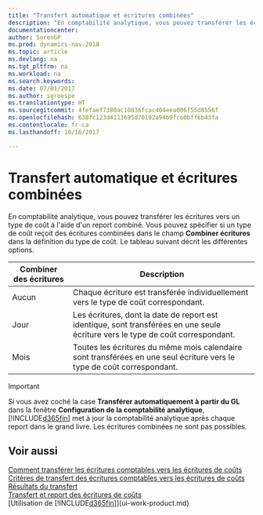 ```yaml
---
title: "Transfert automatique et écritures combinées"
description: "En comptabilité analytique, vous pouvez transférer les écritures vers un type de coût à l'aide d'un report combiné. Vous pouvez spécifier si un type de coût reçoit des écritures combinées dans le champ **Combiner écritures** dans la définition du type de coût. Le tableau suivant décrit les différentes options."
documentationcenter: 
author: SorenGP
ms.prod: dynamics-nav-2018
ms.topic: article
ms.devlang: na
ms.tgt_pltfrm: na
ms.workload: na
ms.search.keywords: 
ms.date: 07/01/2017
ms.author: sgroespe
ms.translationtype: HT
ms.sourcegitcommit: 4fefaef7380ac10836fcac404eea006f55d8556f
ms.openlocfilehash: 638fc123d4113695d70102a94b9fce0bff6b43fa
ms.contentlocale: fr-ca
ms.lasthandoff: 10/16/2017

---
```

# <a name="automatic-transfer-and-combined-entries"></a>Transfert automatique et écritures combinées
En comptabilité analytique, vous pouvez transférer les écritures vers un type de coût à l'aide d'un report combiné. Vous pouvez spécifier si un type de coût reçoit des écritures combinées dans le champ **Combiner écritures** dans la définition du type de coût. Le tableau suivant décrit les différentes options.  

|Combiner des écritures|Description|  
|---------------------|-----------------|  
|Aucun|Chaque écriture est transférée individuellement vers le type de coût correspondant.|  
|Jour|Les écritures, dont la date de report est identique, sont transférées en une seule écriture vers le type de coût correspondant.|  
|Mois|Toutes les écritures du même mois calendaire sont transférées en une seul écriture vers le type de coût correspondant.|  

> [!IMPORTANT]  
>  Si vous avez coché la case **Transférer automatiquement à partir du GL** dans la fenêtre **Configuration de la comptabilité analytique**, [!INCLUDE[d365fin](includes/d365fin_md.md)] met à jour la comptabilité analytique après chaque report dans le grand livre. Les écritures combinées ne sont pas possibles.  

## <a name="see-also"></a>Voir aussi  
 [Comment transférer les écritures comptables vers les écritures de coûts](finance-how-to-transfer-general-ledger-entries-to-cost-entries.md)   
 [Critères de transfert des écritures comptables vers les écritures de coûts](finance-criteria-for-transferring-general-ledger-entries-to-cost-entries.md)   
 [Résultats du transfert](finance-results-of-the-transfer.md)   
 [Transfert et report des écritures de coûts](finance-transfer-and-post-cost-entries.md)  
 [Utilisation de [!INCLUDE[d365fin](includes/d365fin_md.md)]](ui-work-product.md)

